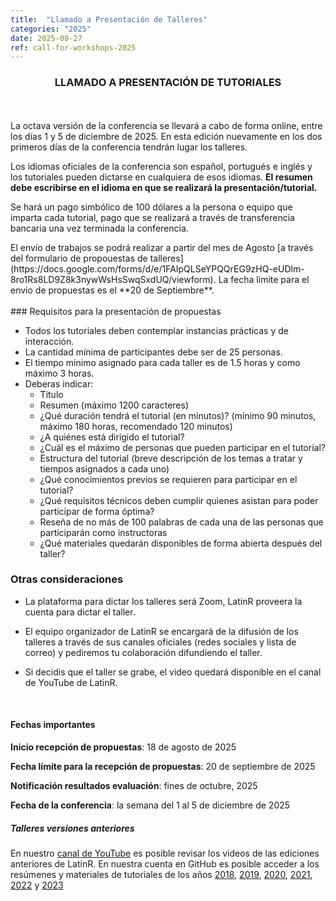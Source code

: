 ```yaml
---
title:  "Llamado a Presentación de Talleres"
categories: "2025"
date: 2025-08-27
ref: call-for-workshops-2025
---
```


<h3><center>LLAMADO A PRESENTACIÓN DE TUTORIALES</center></h3>

<br> <br> La octava versión de la conferencia se llevará a cabo de forma online, entre los días 1 y 5 de diciembre de 2025. En esta edición
nuevamente en los dos primeros días de la conferencia tendrán lugar los talleres.

Los idiomas oficiales de la conferencia son español, portugués e inglés y los tutoriales pueden dictarse en cualquiera de esos idiomas. **El resumen debe escribirse en el idioma en que se realizará la presentación/tutorial.**

Se hará un pago simbólico de 100 dólares a la persona o equipo que imparta cada tutorial, pago que se realizará a través de transferencia bancaria una vez terminada la conferencia. 
<div class="boxBorder">
El envío de trabajos se podrá realizar a partir del mes de Agosto [a través del formulario de propouestas de talleres](https://docs.google.com/forms/d/e/1FAIpQLSeYPQQrEG9zHQ-eUDlm-8ro1Rs8LD9Z8k3nywWsHsSwqSxdUQ/viewform). La fecha limite para el envio de propuestas es el **20 de Septiembre**.
</div>

<br>
### Requisitos para la presentación de propuestas

* Todos los tutoriales deben contemplar instancias prácticas y de interacción.   
* La cantidad mínima de participantes debe ser de 25 personas. 
* El tiempo mínimo asignado para cada taller es de 1.5 horas y como máximo 3 horas.
* Deberas indicar:
  - Titulo
  - Resumen (máximo 1200 caracteres)
  - ¿Qué duración tendrá el tutorial (en minutos)? (mínimo 90 minutos, máximo 180 horas, recomendado 120 minutos)
  - ¿A quiénes está dirigido el tutorial?
  - ¿Cuál es el máximo de personas que pueden participar en el tutorial? 
  - Estructura del tutorial (breve descripción de los temas a tratar y tiempos asignados a cada uno)
  - ¿Qué conocimientos previos se requieren para participar en el tutorial?
  - ¿Qué requisitos técnicos deben cumplir quienes asistan para poder participar de forma óptima?
  - Reseña de no más de 100 palabras de cada una de las personas que participarán como instructoras
  - ¿Qué materiales quedarán disponibles de forma abierta después del taller?

### Otras consideraciones

* La plataforma para dictar los talleres será Zoom, LatinR proveera la cuenta para dictar el taller.

* El equipo organizador de LatinR se encargará de la difusión de los talleres a través de sus canales oficiales (redes sociales y lista de correo) y pediremos tu colaboración difundiendo el taller.

* Si decidis que el taller se grabe, el video quedará disponible en el canal de YouTube de LatinR.

<br>

#### Fechas importantes

**Inicio recepción de propuestas**: 18 de agosto de 2025

**Fecha límite para la recepción de propuestas**: 20 de septiembre de 2025

**Notificación resultados evaluación**: fines de octubre, 2025

**Fecha de la conferencia**: la semana del 1 al 5 de diciembre de 2025

##### Talleres versiones anteriores

En nuestro [canal de YouTube](https://youtube.com/latinr) es posible
revisar los videos de las ediciones anteriores de LatinR. En nuestra
cuenta en GitHub es posible acceder a los resúmenes y materiales de
tutoriales de los años
[2018](https://github.com/LatinR/presentaciones-LatinR2018),
[2019](https://github.com/LatinR/presentaciones-LatinR2019),
[2020](https://github.com/LatinR/presentaciones-LatinR2020),
[2021](https://github.com/LatinR/presentaciones-LatinR2021), 
[2022](https://github.com/LatinR/presentaciones-LatinR2022) y [2023](https://github.com/LatinR/presentaciones-LatinR2023)


